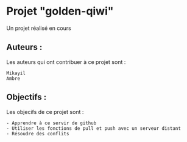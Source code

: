 # Projet "golden-qiwi"

Un projet réalisé en cours

## Auteurs :

Les auteurs qui ont contribuer à ce projet sont :

```
Mikayil
Ambre
```

## Objectifs :

Les objecifs de ce projet sont :

```
- Apprendre à ce servir de github
- Utiliser les fonctions de pull et push avec un serveur distant
- Résoudre des conflits
```

